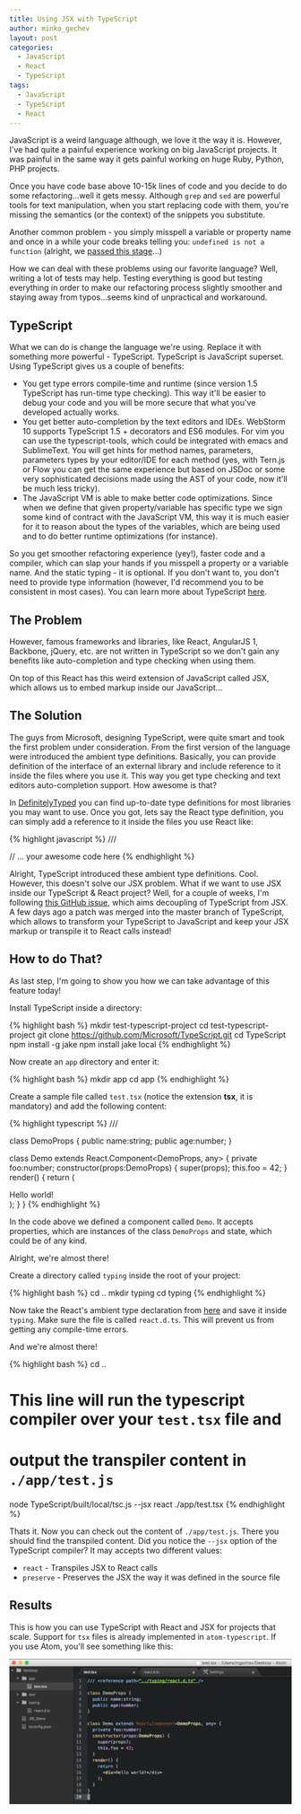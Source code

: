 ```yaml
---
title: Using JSX with TypeScript
author: minko_gechev
layout: post
categories:
  - JavaScript
  - React
  - TypeScript
tags:
  - JavaScript
  - TypeScript
  - React
---
```


JavaScript is a weird language although, we love it the way it is. However, I've had quite a painful experience working on big JavaScript projects. It was painful in the same way it gets painful working on huge Ruby, Python, PHP projects.

Once you have code base above 10-15k lines of code and you decide to do some refactoring...well it gets messy. Although `grep` and `sed` are powerful tools for text manipulation, when you start replacing code with them, you're missing the semantics (or the context) of the snippets you substitute.

Another common problem - you simply misspell a variable or property name and once in a while your code breaks telling you: `undefined is not a function` (alright, we [passed this stage](https://twitter.com/addyosmani/status/569157136137134081)...)

How we can deal with these problems using our favorite language? Well, writing a lot of tests may help. Testing everything is good but testing everything in order to make our refactoring process slightly smoother and staying away from typos...seems kind of unpractical and workaround.

## TypeScript

What we can do is change the language we're using. Replace it with something more powerful - TypeScript. TypeScript is JavaScript superset. Using TypeScript gives us a couple of benefits:

- You get type errors compile-time and runtime (since version 1.5 TypeScript has run-time type checking). This way it'll be easier to debug your code and you will be more secure that what you've developed actually works.
- You get better auto-completion by the text editors and IDEs. WebStorm 10 supports TypeScript 1.5 + decorators and ES6 modules. For vim you can use the typescript-tools, which could be integrated with emacs and SublimeText. You will get hints for method names, parameters, parameters types by your editor/IDE for each method (yes, with Tern.js or Flow you can get the same experience but based on JSDoc or some very sophisticated decisions made using the AST of your code, now it'll be much less tricky).
- The JavaScript VM is able to make better code optimizations. Since when we define that given property/variable has specific type we sign some kind of contract with the JavaScript VM, this way it is much easier for it to reason about the types of the variables, which are being used and to do better runtime optimizations (for instance).

So you get smoother refactoring experience (yey!), faster code and a compiler, which can slap your hands if you misspell a property or a variable name. And the static typing - it is optional. If you don't want to, you don't need to provide type information (however, I'd recommend you to be consistent in most cases). You can learn more about TypeScript [here](http://www.typescriptlang.org/Tutorial).

## The Problem

However, famous frameworks and libraries, like React, AngularJS 1, Backbone, jQuery, etc. are not written in TypeScript so we don't gain any benefits like auto-completion and type checking when using them.

On top of this React has this weird extension of JavaScript called JSX, which allows us to embed markup inside our JavaScript...

## The Solution

The guys from Microsoft, designing TypeScript, were quite smart and took the first problem under consideration. From the first version of the language were introduced the ambient type definitions. Basically, you can provide definition of the interface of an external library and include reference to it inside the files where you use it. This way you get type checking and text editors auto-completion support. How awesome is that?

In [DefinitelyTyped](https://github.com/borisyankov/DefinitelyTyped) you can find up-to-date type definitions for most libraries you may want to use. Once you got, lets say the React type definition, you can simply add a reference to it inside the files you use React like:

{% highlight javascript %}
/// <reference path="react.d.ts" />

// ... your awesome code here
{% endhighlight %}

Alright, TypeScript introduced these ambient type definitions. Cool. However, this doesn't solve our JSX problem. What if we want to use JSX inside our TypeScript & React project? Well, for a couple of weeks, I'm following [this GitHub issue](https://github.com/Microsoft/TypeScript/issues/3203), which aims decoupling of TypeScript from JSX. A few days ago a patch was merged into the master branch of TypeScript, which allows to transform your TypeScript to JavaScript and keep your JSX markup or transpile it to React calls instead!

## How to do That?

As last step, I'm going to show you how we can take advantage of this feature today!

Install TypeScript inside a directory:

{% highlight bash %}
mkdir test-typescript-project
cd test-typescript-project
git clone https://github.com/Microsoft/TypeScript.git
cd TypeScript
npm install -g jake
npm install
jake local
{% endhighlight %}

Now create an `app` directory and enter it:

{% highlight bash %}
mkdir app
cd app
{% endhighlight %}

Create a sample file called `test.tsx` (notice the extension **tsx**, it is mandatory) and add the following content:

{% highlight typescript %}
/// <reference path="../typing/react.d.ts" />

class DemoProps {
  public name:string;
  public age:number;
}

class Demo extends React.Component<DemoProps, any> {
  private foo:number;
  constructor(props:DemoProps) {
    super(props);
    this.foo = 42;
  }
  render() {
    return (
      <div>Hello world!</div>
    );
  }
}
{% endhighlight %}

In the code above we defined a component called `Demo`. It accepts properties, which are instances of the class `DemoProps` and state, which could be of any kind.

Alright, we're almost there!

Create a directory called `typing` inside the root of your project:

{% highlight bash %}
cd ..
mkdir typing
cd typing
{% endhighlight %}

Now take the React's ambient type declaration from [here](https://github.com/borisyankov/DefinitelyTyped/blob/master/react/react.d.ts) and save it inside `typing`. Make sure the file is called `react.d.ts`. This will prevent us from getting any compile-time errors.

And we're almost there!

{% highlight bash %}
cd ..
# This line will run the typescript compiler over your `test.tsx` file and
# output the transpiler content in `./app/test.js`
node TypeScript/built/local/tsc.js --jsx react ./app/test.tsx
{% endhighlight %}

Thats it. Now you can check out the content of `./app/test.js`. There you should find the transpiled content.
Did you notice the `--jsx` option of the TypeScript compiler? It may accepts two different values:

- `react` - Transpiles JSX to React calls
- `preserve` - Preserves the JSX the way it was defined in the source file

## Results

This is how you can use TypeScript with React and JSX for projects that scale. Support for `tsx` files is already implemented in `atom-typescript`. If you use Atom, you'll see something like this:

![JSX + TypeScript](../images/jsx-typescript.png)

